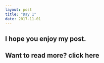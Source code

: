 ```yaml
---
layout: post
title: "Day 1"
date: 2017-11-01
---
```


## I hope you enjoy my post.
<h2> Want to read more? click here <a href="{{https://www.google.com/}}" for more</a></h2>
